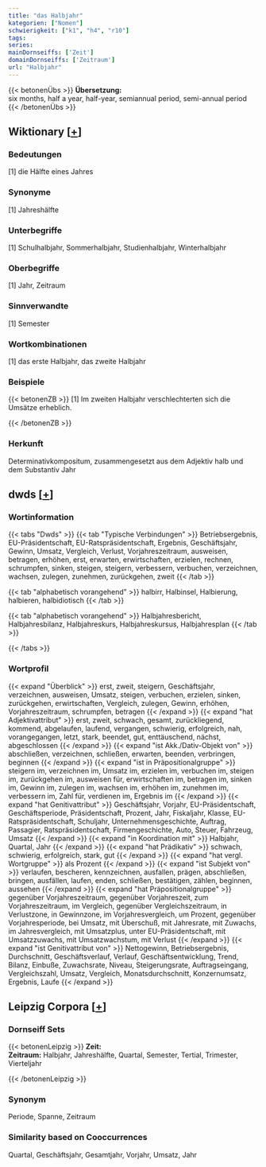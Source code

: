 ```yaml
---
title: "das Halbjahr"
kategorien: ["Nomen"]
schwierigkeit: ["k1", "h4", "r10"]
tags:
series:
mainDornseiffs: ['Zeit']
domainDornseiffs: ['Zeitraum']
url: "Halbjahr"
---
```


{{< betonenÜbs >}}
**Übersetzung:**  
six months, half a year, half-year, semiannual  period, semi-annual  period  
{{< /betonenÜbs >}}

## Wiktionary [[+](https://de.wiktionary.org/wiki/Halbjahr)]

### Bedeutungen
[1] die Hälfte eines Jahres  

### Synonyme
[1] Jahreshälfte  

### Unterbegriffe
[1] Schulhalbjahr, Sommerhalbjahr,  Studienhalbjahr, Winterhalbjahr  

### Oberbegriffe
[1] Jahr, Zeitraum  

### Sinnverwandte
[1] Semester  

### Wortkombinationen
[1] das erste Halbjahr, das zweite Halbjahr  

### Beispiele
{{< betonenZB >}}
[1] Im zweiten Halbjahr verschlechterten sich die Umsätze erheblich.  

{{< /betonenZB >}}
### Herkunft
Determinativkompositum, zusammengesetzt aus dem Adjektiv halb und dem Substantiv Jahr  



## dwds [[+](https://www.dwds.de/wb/Halbjahr)]

### Wortinformation
{{< tabs "Dwds" >}}
{{< tab "Typische Verbindungen" >}}
Betriebsergebnis, EU-Präsidentschaft, EU-Ratspräsidentschaft, Ergebnis, Geschäftsjahr, Gewinn, Umsatz, Vergleich, Verlust, Vorjahreszeitraum, ausweisen, betragen, erhöhen, erst, erwarten, erwirtschaften, erzielen, rechnen, schrumpfen, sinken, steigen, steigern, verbessern, verbuchen, verzeichnen, wachsen, zulegen, zunehmen, zurückgehen, zweit
{{< /tab >}}

{{< tab "alphabetisch vorangehend" >}}
halbirr, Halbinsel, Halbierung, halbieren, halbidiotisch
{{< /tab >}}

{{< tab "alphabetisch vorangehend" >}}
Halbjahresbericht, Halbjahresbilanz, Halbjahreskurs, Halbjahreskursus, Halbjahresplan
{{< /tab >}}

{{< /tabs >}}

### Wortprofil
{{< expand "Überblick" >}} erst, zweit, steigern, Geschäftsjahr, verzeichnen, ausweisen, Umsatz, steigen, verbuchen, erzielen, sinken, zurückgehen, erwirtschaften, Vergleich, zulegen, Gewinn, erhöhen, Vorjahreszeitraum, schrumpfen, betragen {{< /expand >}}
{{< expand "hat Adjektivattribut" >}} erst, zweit, schwach, gesamt, zurückliegend, kommend, abgelaufen, laufend, vergangen, schwierig, erfolgreich, nah, vorangegangen, letzt, stark, beendet, gut, enttäuschend, nächst, abgeschlossen {{< /expand >}}
{{< expand "ist Akk./Dativ-Objekt von" >}} abschließen, verzeichnen, schließen, erwarten, beenden, verbringen, beginnen {{< /expand >}}
{{< expand "ist in Präpositionalgruppe" >}} steigern im, verzeichnen im, Umsatz im, erzielen im, verbuchen im, steigen im, zurückgehen im, ausweisen für, erwirtschaften im, betragen im, sinken im, Gewinn im, zulegen im, wachsen im, erhöhen im, zunehmen im, verbessern im, Zahl für, verdienen im, Ergebnis im {{< /expand >}}
{{< expand "hat Genitivattribut" >}} Geschäftsjahr, Vorjahr, EU-Präsidentschaft, Geschäftsperiode, Präsidentschaft, Prozent, Jahr, Fiskaljahr, Klasse, EU-Ratspräsidentschaft, Schuljahr, Unternehmensgeschichte, Auftrag, Passagier, Ratspräsidentschaft, Firmengeschichte, Auto, Steuer, Fahrzeug, Umsatz {{< /expand >}}
{{< expand "in Koordination mit" >}} Halbjahr, Quartal, Jahr {{< /expand >}}
{{< expand "hat Prädikativ" >}} schwach, schwierig, erfolgreich, stark, gut {{< /expand >}}
{{< expand "hat vergl. Wortgruppe" >}} als Prozent {{< /expand >}}
{{< expand "ist Subjekt von" >}} verlaufen, bescheren, kennzeichnen, ausfallen, prägen, abschließen, bringen, ausfällen, laufen, enden, schließen, bestätigen, zählen, beginnen, aussehen {{< /expand >}}
{{< expand "hat Präpositionalgruppe" >}} gegenüber Vorjahreszeitraum, gegenüber Vorjahreszeit, zum Vorjahreszeitraum, im Vergleich, gegenüber Vergleichszeitraum, in Verlustzone, in Gewinnzone, im Vorjahresvergleich, um Prozent, gegenüber Vorjahresperiode, bei Umsatz, mit Überschuß, mit Jahresrate, mit Zuwachs, im Jahresvergleich, mit Umsatzplus, unter EU-Präsidentschaft, mit Umsatzzuwachs, mit Umsatzwachstum, mit Verlust {{< /expand >}}
{{< expand "ist Genitivattribut von" >}} Nettogewinn, Betriebsergebnis, Durchschnitt, Geschäftsverlauf, Verlauf, Geschäftsentwicklung, Trend, Bilanz, Einbuße, Zuwachsrate, Niveau, Steigerungsrate, Auftragseingang, Vergleichszahl, Umsatz, Vergleich, Monatsdurchschnitt, Konzernumsatz, Ergebnis, Laufe {{< /expand >}}

## Leipzig Corpora [[+](https://corpora.uni-leipzig.de/en/res?word=Halbjahr&corpusId=deu_newscrawl-public_2018)]

### Dornseiff Sets
{{< betonenLeipzig >}}
**Zeit:**  
**Zeitraum:** Halbjahr, Jahreshälfte, Quartal, Semester, Tertial, Trimester, Vierteljahr  

{{< /betonenLeipzig >}}

### Synonym
Periode, Spanne, Zeitraum


### Similarity based on Cooccurrences
Quartal, Geschäftsjahr, Gesamtjahr, Vorjahr, Umsatz, Jahr

